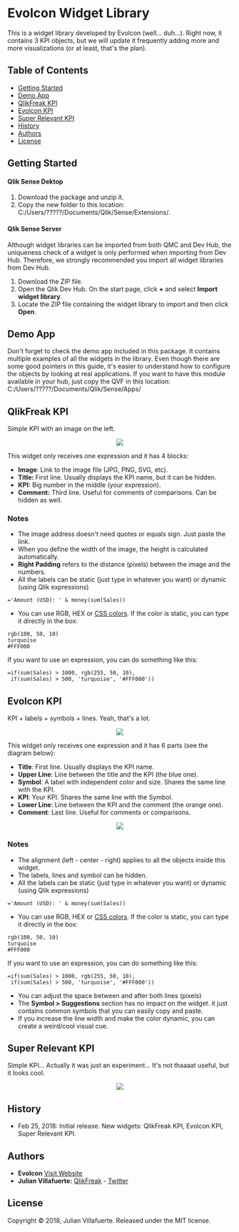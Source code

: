 # Evolcon Widget Library
This is a widget library developed by Evolcon (well... duh...). Right now, it contains 3 KPI objects, but we will update it frequently adding more and more visualizations (or at least, that's the plan).

## Table of Contents
* [Getting Started](#getting-started)
* [Demo App](#demo-app)
* [QlikFreak KPI](#qlikfreak-kpi)
* [Evolcon KPI](#evolcon-kpi)
* [Super Relevant KPI](#super-relevant-kpi)
* [History](#history)
* [Authors](#authors)
* [License](#license)

## Getting Started

#### Qlik Sense Dektop
1. Download the package and unzip it.
2. Copy the new folder to this location: C:/Users/?????/Documents/Qlik/Sense/Extensions/.

#### Qlik Sense Server
Although widget libraries can be imported from both QMC and Dev Hub, the uniqueness check of a widget is only performed when importing from Dev Hub. Therefore, we strongly recommended you import all widget libraries from Dev Hub.
1. Download the ZIP file.
2. Open the Qlik Dev Hub. On the start page, click **+** and select **Import widget library**.
3. Locate the ZIP file containing the widget library to import and then click **Open**.

## Demo App
Don't forget to check the demo app included in this package. It contains multiple examples of all the widgets in the library. Even though there are some good pointers in this guide, it's easier to understand how to configure the objects by looking at real applications. If you want to have this module available in your hub, just copy the QVF in this location: C:/Users/?????/Documents/Qlik/Sense/Apps/

## QlikFreak KPI
Simple KPI with an image on the left.
<p align="center"><img src="https://qlikfreak.files.wordpress.com/2018/02/35_1001.png"></p>
This widget only receives one expression and it has 4 blocks:

* **Image**: Link to the image file (JPG, PNG, SVG, etc).
* **Title:** First line. Usually displays the KPI name, but it can be hidden.
* **KPI:** Big number in the middle (your expression).
* **Comment:** Third line. Useful for comments of comparisons. Can be hidden as well.

### Notes

* The image address doesn't need quotes or equals sign. Just paste the link.
* When you define the width of the image, the height is calculated automatically.
* **Right Padding** refers to the distance (pixels) between the image and the numbers.
* All the labels can be static (just type in whatever you want) or dynamic (using Qlik expressions) 
```
='Amount (USD): ' & money(sum(Sales))
```
* You can use RGB, HEX or [CSS colors](https://www.w3schools.com/cssref/css_colors.asp). If the color is static, you can type it directly in the box:
```
rgb(100, 50, 10)
turquoise
#FFF000
```
If you want to use an expression, you can do something like this:
```
=if(sum(Sales) > 1000, rgb(255, 50, 10), 
 if(sum(Sales) > 500, 'turquoise', '#FFF000'))

```
## Evolcon KPI
KPI + labels + symbols + lines. Yeah, that's a lot.
<p align="center"><img src="https://qlikfreak.files.wordpress.com/2018/02/35_1011.png"></p>
This widget only receives one expression and it has 6 parts (see the diagram below):

* **Title**: First line. Usually displays the KPI name.
* **Upper Line**: Line between the title and the KPI (the blue one).
* **Symbol**: A label with independent color and size. Shares the same line with the KPI.
* **KPI**: Your KPI. Shares the same line with the Symbol.
* **Lower Line**: Line between the KPI and the comment (the orange one).
* **Comment**: Last line. Useful for comments or comparisons.
<p align="center"><img src="https://qlikfreak.files.wordpress.com/2018/02/35_102.png"></p>

### Notes

* The alignment (left - center - right) applies to all the objects inside this widget.
* The labels, lines and symbol can be hidden.
* All the labels can be static (just type in whatever you want) or dynamic (using Qlik expressions) 
```
='Amount (USD): ' & money(sum(Sales))
```
* You can use RGB, HEX or [CSS colors](https://www.w3schools.com/cssref/css_colors.asp). If the color is static, you can type it directly in the box:
```
rgb(100, 50, 10)
turquoise
#FFF000
```
If you want to use an expression, you can do something like this:
```
=if(sum(Sales) > 1000, rgb(255, 50, 10), 
 if(sum(Sales) > 500, 'turquoise', '#FFF000'))

```
* You can adjust the space between and after both lines (pixels)
* The **Symbol > Suggestions** section has no impact on the widget. it just contains common symbols that you can easily copy and paste.
* If you increase the line width and make the color dynamic, you can create a weird/cool visual cue.

## Super Relevant KPI
Simple KPI... Actually it was just an experiment... It's not thaaaat useful, but it looks cool.
<p align="center"><img src="https://qlikfreak.files.wordpress.com/2018/02/35_103.png"></p>

## History
* Feb 25, 2018: Initial release. New widgets: QlikFreak KPI, Evolcon KPI, Super Relevant KPI.

## Authors
* **Evolcon** [Visit Website](http://evolcon.com/)
* **Julian Villafuerte:** [QlikFreak](https://qlikfreak.wordpress.com/)  -  [Twitter](https://twitter.com/qlikfreak)

## License
Copyright © 2018, Julian Villafuerte. Released under the MIT license.
